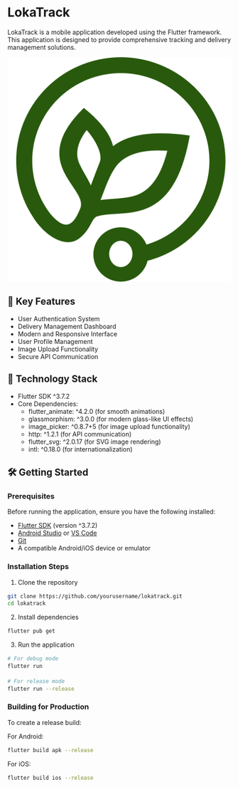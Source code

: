 # LokaTrack

LokaTrack is a mobile application developed using the Flutter framework. This application is designed to provide comprehensive tracking and delivery management solutions.

![LokaTrack Logo](assets/images/lokatani_logo.png)

## 🚀 Key Features

- User Authentication System
- Delivery Management Dashboard
- Modern and Responsive Interface
- User Profile Management
- Image Upload Functionality
- Secure API Communication

## 📱 Technology Stack

- Flutter SDK ^3.7.2
- Core Dependencies:
  - flutter_animate: ^4.2.0 (for smooth animations)
  - glassmorphism: ^3.0.0 (for modern glass-like UI effects)
  - image_picker: ^0.8.7+5 (for image upload functionality)
  - http: ^1.2.1 (for API communication)
  - flutter_svg: ^2.0.17 (for SVG image rendering)
  - intl: ^0.18.0 (for internationalization)

## 🛠️ Getting Started

### Prerequisites

Before running the application, ensure you have the following installed:
- [Flutter SDK](https://flutter.dev/docs/get-started/install) (version ^3.7.2)
- [Android Studio](https://developer.android.com/studio) or [VS Code](https://code.visualstudio.com/)
- [Git](https://git-scm.com/)
- A compatible Android/iOS device or emulator

### Installation Steps

1. Clone the repository
```bash
git clone https://github.com/yourusername/lokatrack.git
cd lokatrack
```

2. Install dependencies
```bash
flutter pub get
```

3. Run the application
```bash
# For debug mode
flutter run

# For release mode
flutter run --release
```

### Building for Production

To create a release build:

For Android:
```bash
flutter build apk --release
```

For iOS:
```bash
flutter build ios --release
```
